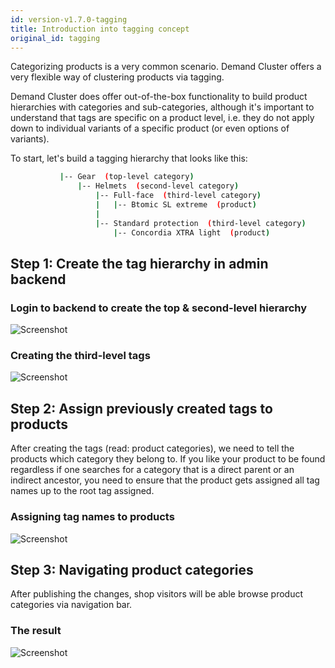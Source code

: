 ```yaml
---
id: version-v1.7.0-tagging
title: Introduction into tagging concept
original_id: tagging
---
```

    
Categorizing products is a very common scenario. Demand Cluster offers a very flexible way of clustering products via tagging.

Demand Cluster does offer out-of-the-box functionality to build product hierarchies with categories and sub-categories, although it's important to understand that tags are specific on a product level, i.e. they do not apply down to individual variants of a specific product (or even options of variants).

To start, let's build a tagging hierarchy that looks like this:

```sh
           |-- Gear  (top-level category)
               |-- Helmets  (second-level category)
                   |-- Full-face  (third-level category)
                   |   |-- Btomic SL extreme  (product)
                   |
                   |-- Standard protection  (third-level category)
                       |-- Concordia XTRA light  (product)
```

## Step 1: Create the tag hierarchy in admin backend

### Login to backend to create the top & second-level hierarchy

![Screenshot](/assets/admin-tagging-step-1.jpg)

### Creating the third-level tags

![Screenshot](/assets/admin-tagging-step-2.jpg)

## Step 2: Assign previously created tags to products

After creating the tags (read: product categories), we need to tell the products which
category they belong to. If you like your product to be found regardless if one searches for a category that is a direct parent or an indirect ancestor, you need to ensure that the product gets assigned all tag names up to the root tag assigned.

### Assigning tag names to products

![Screenshot](/assets/admin-tagging-step-3.jpg)

## Step 3: Navigating product categories

After publishing the changes, shop visitors will be able browse product categories via navigation bar.

### The result

![Screenshot](/assets/admin-tagging-step-4.jpg)
